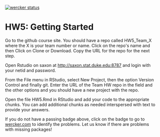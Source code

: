 [![wercker status](https://app.wercker.com/status/3253f4142d4239e890ab84559c882a6a/s/master "wercker status")](https://app.wercker.com/project/byKey/3253f4142d4239e890ab84559c882a6a)



# HW5: Getting Started

Go to the github course site. You should have a repo called HW5_Team_X where the X is your team number or name. Click on the repo's name and then Click on Clone or Download. Copy the URL for the repo for the next step.

Open Rstudio on saxon at http://saxon.stat.duke.edu:8787 and login with your netid and password.

From the File menu in RStudio, select New Project, then the option Version Control and finally git. Enter the URL of the Team HW repo in the field and the other options and you should have a new project with the repo.

Open the file HW5.Rmd in RStudio and add your code to the appropriate chunks. You can add additional chunks as needed interspersed with text to provide your answers.

If you do not have a passing badge above, click on the badge to go to [wercker.com](http://wercker.com) to identify the problems.  Let us know if there are problems with missing packages!

